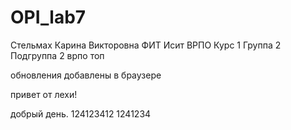 # OPI_lab7
Стельмах Карина Викторовна ФИТ Исит ВРПО Курс 1 Группа 2 Подгруппа 2
врпо топ


обновления добавлены в браузере


привет от лехи!

добрый день.
124123412
1241234
